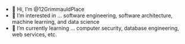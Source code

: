 - 👋 Hi, I’m @12GrimmauldPlace
- 👀 I’m interested in ... software engineering, software architecture, machine learning, and data science
- 🌱 I’m currently learning ...  computer security, database engineering, web services, etc.

<!---
12GrimmauldPlace/12GrimmauldPlace is a ✨ special ✨ repository because its `README.md` (this file) appears on your GitHub profile.
You can click the Preview link to take a look at your changes.
--->
